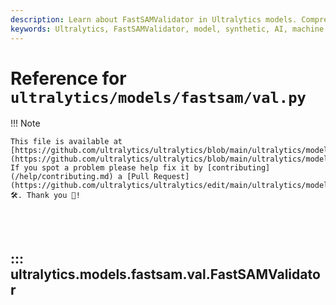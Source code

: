 ```yaml
---
description: Learn about FastSAMValidator in Ultralytics models. Comprehensive guide to enhancing AI capabilities with Ultralytics.
keywords: Ultralytics, FastSAMValidator, model, synthetic, AI, machine learning, validation
---
```


# Reference for `ultralytics/models/fastsam/val.py`

!!! Note

    This file is available at [https://github.com/ultralytics/ultralytics/blob/main/ultralytics/models/fastsam/val.py](https://github.com/ultralytics/ultralytics/blob/main/ultralytics/models/fastsam/val.py). If you spot a problem please help fix it by [contributing](/help/contributing.md) a [Pull Request](https://github.com/ultralytics/ultralytics/edit/main/ultralytics/models/fastsam/val.py) 🛠️. Thank you 🙏!

<br><br>

## ::: ultralytics.models.fastsam.val.FastSAMValidator

<br><br>
